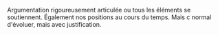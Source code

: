 Argumentation rigoureusement articulée ou tous les éléments se soutiennent. Également nos positions au cours du temps. Mais c normal d'évoluer, mais avec justification. 